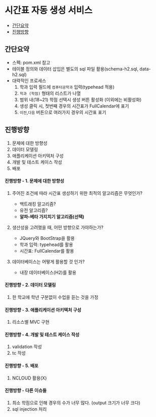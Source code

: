 # 시간표 자동 생성 서비스

- [간단요약](#간단요약)
- [진행방향](#진행방향)

## 간단요약

- 스펙: pom.xml 참고
- 테이블 정의와 데이터 삽입은 별도의 sql 파일 활용(schema-h2.sql, data-h2.sql)
- 대략적인 프로세스
	1. 학과 입력 필드에 `컴퓨터공학과` 입력(typehead 적용)
	2. `학과 (학점)` 형태의 리스트가 나열
	3. 범위 내(18~21) 학점 선택시 생성 버튼 활성화 (이외에는 비활성화)
	4. 생성 클릭 시, 첫번째 경우의 시간표가 FullCalendar에 표기
	5. `이전`,`다음` 버튼으로 여러가지 경우의 시간표 표기 


## 진행방향

1. 문제에 대한 방향성
2. 데이터 모델링
3. 애플리케이션 아키텍처 구성
4. 개발 및 테스트 케이스 작성
5. 배포

#### 진행방향 - 1. 문제에 대한 방향성

1. 주어진 조건에 따라 시간표 생성하기 위한 최적의 알고리즘은 무엇인가?
	- 백트래킹 알고리즘?
	- 유전 알고리즘?
	- __알파-베타 가지치기 알고리즘(선택)__

2. 생산성을 고려했을 때, 어떤 방향으로 가야하는가?
	- JQuery와 BootStrap을 활용
	- 학과 입력: typehead를 활용
	- 시간표: FullCalendar를 활용

3. 데이터베이스는 어떻게 활용할 것 인가?
	- 내장 데이터베이스(H2)를 활용

#### 진행방향 - 2. 데이터 모델링

1. 한 학교에 학년 구분없이 수업을 듣는 것을 가정

#### 진행방향 - 3. 애플리케이션 아키텍처 구성

1. 리소스별 MVC 구현

#### 진행방향 - 4. 개발 및 테스트 케이스 작성

1. validation 작성
2. tc 작성

#### 진행방향 - 5. 배포

1. NCLOUD 활용(X)

#### 진행방향 - 다른 이슈들

1. 최소 학점으로 인해 경우의 수가 너무 많다. (output 크기가 너무 크다)
2. sql injection 처리